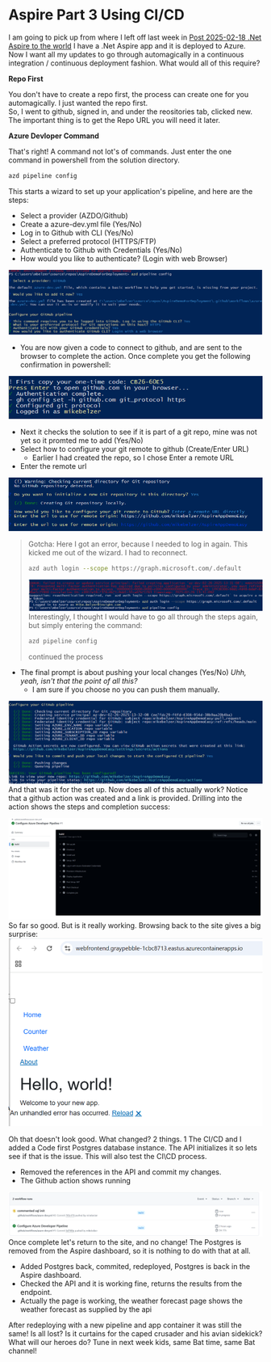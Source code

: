 # Aspire Part 3 Using CI/CD #


I am going to pick up from where I left off last week in [Post 2025-02-18 .Net Aspire to the world](Post_2025_02_18.md) I have a .Net Aspire app and it is deployed to Azure.  Now I want all my updates to go through automagically in a continuous integration / continuous deployment fashion.  What would all of this require?

**Repo First**

You don't have to create a repo first, the process can create one for you automagically.  I just wanted the repo first.  
So, I went to github, signed in, and under the reositories tab, clicked new. The important thing is to get the Repo URL you will need it later.

**Azure Devloper Command**

That's right! A command not lot's of commands.  Just enter the one command in powershell from the solution directory.
~~~sh
azd pipeline config
~~~
This starts a wizard to set up your application's pipeline, and here are the steps:

- Select a provider (AZDO/Github)
- Create a azure-dev.yml file (Yes/No)
- Log in to Github with CLI (Yes/No)
- Select a preferred protocol (HTTPS/FTP)
- Authenticate to Github with Credentials (Yes/No)
- How would you like to authenticate? (Login with web Browser)
  
![Screen Shot](/assets/aspirecicd1.png)
- You are now given a code to connect to github, and are sent to the browser to complete the action.  Once complete you get the following confirmation in powershell:
  
![Screen Shot](/assets/aspirecicd2.png)
- Next it checks the solution to see if it is part of a git repo, mine was not yet so it promted me to add (Yes/No)
- Select how to configure your git remote to github (Create/Enter URL)
  - Earlier I had created the repo, so I chose Enter a remote URL
- Enter the remote url
  
![Screen Shot](/assets/aspirecicd3.png)
> Gotcha:  Here I got an error, because I needed to log in again.  This kicked me out of the wizard.  I had to reconnect.
> ~~~sh
> azd auth login --scope https://graph.microsoft.com/.default
> ~~~
> ![Screen Shot](/assets/aspirecicd4.png)
> Interestingly, I thought I would have to go all through the steps again, but simply entering the command:
> ~~~sh
> azd pipeline config
> ~~~
> 
> continued the process

- The final prompt is about pushing your local changes (Yes/No)  *Uhh, yeah, isn't that the point of all this?*
  - I am sure if you choose no you can push them manually.

![Screen Shot](/assets/aspirecicd5.png)
And that was it for the set up.  Now does all of this actually work? 
Notice that a github action was created and a link is provided.  Drilling into the action shows the steps and completion success:

![Screen Shot](/assets/aspirecicd6.png)
So far so good.  But is it really working.  Browsing back to the site gives a big surprise:
![Screen Shot](/assets/aspirecicd7.png)

Oh that doesn't look good.  What changed? 2 things. 1 The CI/CD and I added a Code first Postgres database instance.  The API initializes it so lets see if that is the issue. This will also test the CI\CD process. 
- Removed the references in the API and commit my changes.
- The Github action shows running

![Screen Shot](/assets/aspirecicd8.png)
Once complete let's return to the site, and no change!  The Postgres is removed from the Aspire dashboard, so it is nothing to do with that at all.
- Added Postgres back, commited, redeployed, Postgres is back in the Aspire dashboard.
- Checked the API and it is working fine, returns the results from the endpoint.
- Actually the page is working, the weather forecast page shows the weather forecast as supplied by the api

After redeploying with a new pipeline and app container it was still the same! 
Is all lost? Is it curtains for the caped crusader and his avian sidekick?  What will our heroes do?  Tune in next week kids, same Bat time, same Bat channel!













   
